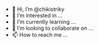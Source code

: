 - 👋 Hi, I’m @chikistriky
- 👀 I’m interested in ...
- 🌱 I’m currently learning ...
- 💞️ I’m looking to collaborate on ...
- 📫 How to reach me ...

<!---
chikistriky/chikistriky is a ✨ special ✨ repository because its `README.md` (this file) appears on your GitHub profile.
You can click the Preview link to take a look at your changes.
--->
